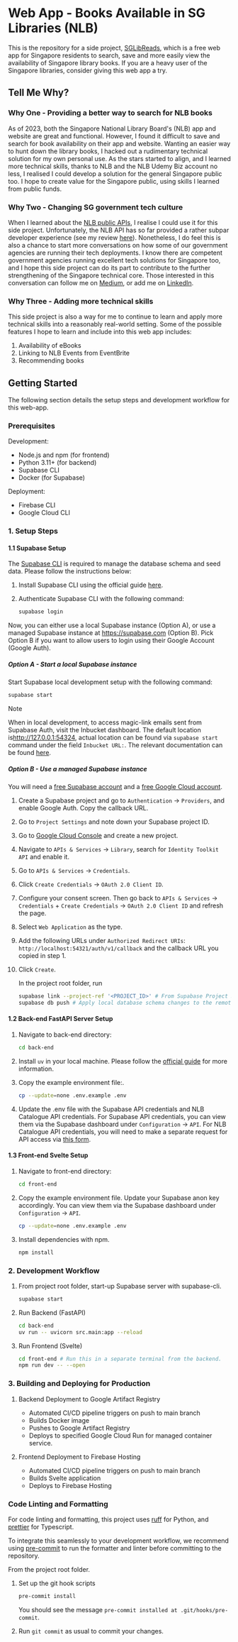 # Web App - Books Available in SG Libraries (NLB)

This is the repository for a side project, [SGLibReads](https://sg-nlb-available-books.onrender.com/), which is a free web app for Singapore residents to search, save and more easily view the availability of Singapore library books. If you are a heavy user of the Singapore libraries, consider giving this web app a try.

## Tell Me Why?

### Why One - Providing a better way to search for NLB books

As of 2023, both the Singapore National Library Board's (NLB) app and website are great and functional. However, I found it difficult to save and search for book availability on their app and website. Wanting an easier way to hunt down the library books, I hacked out a rudimentary technical solution for my own personal use. As the stars started to align, and I learned more technical skills, thanks to NLB and the NLB Udemy Biz account no less, I realised I could develop a solution for the general Singapore public too. I hope to create value for the Singapore public, using skills I learned from public funds.

### Why Two - Changing SG government tech culture

When I learned about the [NLB public APIs](https://www.nlb.gov.sg/main/partner-us/contribute-and-create-with-us/NLBLabs), I realise I could use it for this side project. Unfortunately, the NLB API has so far provided a rather subpar developer experience (see my review [here](https://medium.com/@cliffy-gardens/how-good-is-our-latest-singapore-library-apis-an-honest-review-c32b03e8299b)). Nonetheless, I do feel this is also a chance to start more conversations on how some of our government agencies are running their tech deployments. I know there are competent government agencies running excellent tech solutions for Singapore too, and I hope this side project can do its part to contribute to the further strengthening of the Singapore technical core. Those interested in this conversation can follow me on [Medium](https://medium.com/@cliffy-gardens), or add me on [LinkedIn](https://www.linkedin.com/in/cliff-chew-kt/).

### Why Three - Adding more technical skills

This side project is also a way for me to continue to learn and apply more technical skills into a reasonably real-world setting. Some of the possible features I hope to learn and include into this web app includes:

1. Availability of eBooks
2. Linking to NLB Events from EventBrite
3. Recommending books

## Getting Started

The following section details the setup steps and development workflow for this web-app.

### Prerequisites

Development:

- Node.js and npm (for frontend)
- Python 3.11+ (for backend)
- Supabase CLI
- Docker (for Supabase)

Deployment:

- Firebase CLI
- Google Cloud CLI

### 1. Setup Steps

#### 1.1 Supabase Setup

The [Supabase CLI](https://supabase.io/docs/guides/cli) is required to manage
 the database schema and seed data. Please follow the instructions below:

1. Install Supabase CLI using the official guide [here](https://supabase.com/docs/guides/cli/getting-started#installing-the-supabase-cli).

1. Authenticate Supabase CLI with the following command:

    ```bash
    supabase login
    ```

Now, you can either use a local Supabase instance (Option A), or use a managed Supabase instance at <https://supabase.com> (Option B). Pick Option B if you want to allow users to login using their Google Account (Google Auth).

##### Option A - Start a local Supabase instance

Start Supabase local development setup with the following command:

```bash
supabase start
```

> [!NOTE]
> When in local development, to access magic-link emails sent from Supabase Auth, visit the Inbucket dashboard. The default location is<http://127.0.0.1:54324>, actual location can be found via `supabase start` command under the field `Inbucket URL:`.
> The relevant documentation can be found [here](https://supabase.com/docs/guides/local-development/cli/testing-and-linting#testing-auth-emails).

##### Option B - Use a managed Supabase instance

You will need a [free Supabase account](https://supabase.com/dashboard/sign-up) and a [free Google Cloud account](https://cloud.google.com).

1. Create a Supabase project and go to `Authentication` -> `Providers`, and enable Google Auth. Copy the callback URL.

1. Go to `Project Settings` and note down your Supabase project ID.

1. Go to [Google Cloud Console](https://console.cloud.google.com) and create a new project.

1. Navigate to `APIs & Services` -> `Library`, search for `Identity Toolkit API` and enable it.

1. Go to `APIs & Services` -> `Credentials`.

1. Click `Create Credentials` -> `OAuth 2.0 Client ID`.

1. Configure your consent screen. Then go back to `APIs & Services` -> `Credentials` + `Create Credentials` -> `OAuth 2.0 Client ID` and refresh the page.

1. Select `Web Application` as the type.

1. Add the following URLs under `Authorized Redirect URIs`: `http://localhost:54321/auth/v1/callback` and the callback URL you copied in step 1.

1. Click `Create`.

    In the project root folder, run

    ```bash
    supabase link --project-ref '<PROJECT_ID>' # From Supabase Project Settings page at supabase.com
    supabase db push # Apply local database schema changes to the remote Supabase database.
    ```

#### 1.2 Back-end FastAPI Server Setup

1. Navigate to back-end directory:

    ```bash
    cd back-end
    ```

1. Install `uv` in your local machine. Please follow the
 [official guide](https://docs.astral.sh/uv/getting-started/installation/)
 for more information.

1. Copy the example environment file:.

    ```bash
    cp --update=none .env.example .env
    ```

1. Update the .env file with the Supabase API credentials and NLB Catalogue API credentials. For Supabase API credentials, you can view them via the Supabase dashboard under `Configuration` -> `API`. For NLB Catalogue API credentials, you will need to make a separate request for API access via [this form](https://www.nlb.gov.sg/main/partner-us/contribute-and-create-with-us/NLBLabs).

#### 1.3 Front-end Svelte Setup

1. Navigate to front-end directory:

    ```bash
    cd front-end
    ```

1. Copy the example environment file. Update your Supabase anon key accordingly. You can view them via the Supabase dashboard under `Configuration` -> `API`.

    ```bash
    cp --update=none .env.example .env
    ```

1. Install dependencies with npm.

    ```bash
    npm install
    ```

### 2. Development Workflow

1. From project root folder, start-up Supabase server with supabase-cli.

    ```bash
    supabase start
    ```

1. Run Backend (FastAPI)

    ```bash
    cd back-end
    uv run -- uvicorn src.main:app --reload
    ```

1. Run Frontend (Svelte)

    ```bash
    cd front-end # Run this in a separate terminal from the backend.
    npm run dev -- --open
    ```

### 3. Building and Deploying for Production

1. Backend Deployment to Google Artifact Registry

    - Automated CI/CD pipeline triggers on push to main branch
    - Builds Docker image
    - Pushes to Google Artifact Registry
    - Deploys to specified Google Cloud Run for managed container service.

2. Frontend Deployment to Firebase Hosting

    - Automated CI/CD pipeline triggers on push to main branch
    - Builds Svelte application
    - Deploys to Firebase Hosting

### Code Linting and Formatting

For code linting and formatting, this project uses [ruff](https://github.com/astral-sh/ruff) for Python, and [prettier](https://prettier.io) for Typescript.

To integrate this seamlessly to your development workflow, we recommend
using [pre-commit](https://pre-commit.com/) to run the formatter and linter before
committing to the repository.

From the project root folder.

1. Set up the git hook scripts

    ```bash
    pre-commit install
    ```

    You should see the message `pre-commit installed at .git/hooks/pre-commit`.

2. Run `git commit` as usual to commit your changes.
